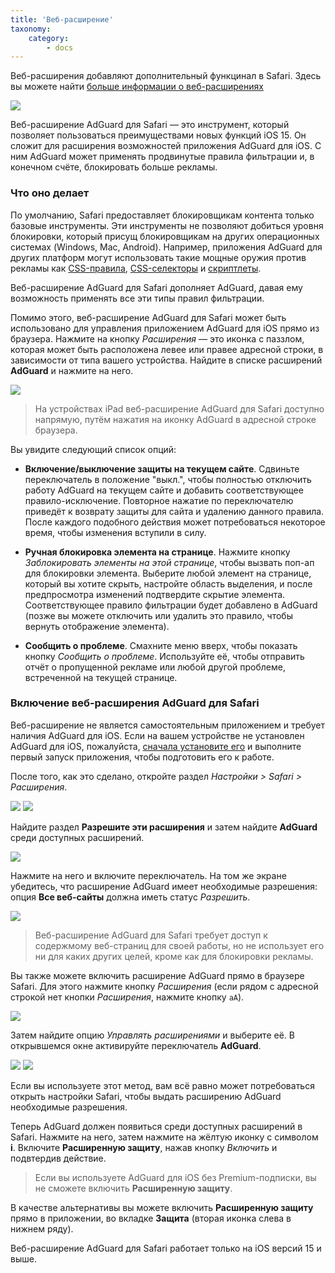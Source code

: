 ```yaml
---
title: 'Веб-расширение'
taxonomy:
    category:
        - docs
---
```


Веб-расширения добавляют дополнительный функцинал в Safari. Здесь вы можете найти [больше информации о веб-расширениях](https://developer.apple.com/documentation/safariservices/safari_web_extensions)

![](https://images.adguard.com/public/Adguard/kb/iOS/webext/menu_ru.jpeg)

Веб-расширение AdGuard для Safari — это инструмент, который позволяет пользоваться преимуществами новых функций iOS 15. Он сложит для расширения возможностей приложения AdGuard для iOS. С ним AdGuard может применять продвинутые правила фильтрации и, в конечном счёте, блокировать больше рекламы.

<a name="features"></a>

### Что оно делает

По умолчанию, Safari предоставляет блокировщикам контента только базовые инструменты. Эти инструменты не позволяют добиться уровня блокировки, который присущ блокировщикам на других операционных системах (Windows, Mac, Android). Например, приложения AdGuard для других платформ могут использовать такие мощные оружия против рекламы как [CSS-правила](https://kb.adguard.com/ru/general/how-to-create-your-own-ad-filters#cosmetic-css-rules), [CSS-селекторы](https://kb.adguard.com/ru/general/how-to-create-your-own-ad-filters#extended-css-selectors) и [скриптлеты](https://kb.adguard.com/ru/general/how-to-create-your-own-ad-filters#scriptlets).

Веб-расширение AdGuard для Safari дополняет AdGuard, давая ему возможность применять все эти типы правил фильтрации.

Помимо этого, веб-расширение AdGuard для Safari может быть использовано для управления приложением AdGuard для iOS прямо из браузера. Нажмите на кнопку *Расширения* — это иконка с паззлом, которая может быть расположена левее или правее адресной строки, в зависимости от типа вашего устройства. Найдите в списке расширений **AdGuard** и нажмите на него.

![](https://images.adguard.com/public/Adguard/kb/iOS/webext/ext_adguard_ru.png)

>На устройствах iPad веб-расширение AdGuard для Safari доступно напрямую, путём нажатия на иконку AdGuard в адресной строке браузера.

Вы увидите следующий список опций:

* **Включение/выключение защиты на текущем сайте**. Сдвиньте переключатель в положение "выкл.", чтобы полностью отключить работу AdGuard на текущем сайте и добавить соответствующее правило-исключение. Повторное нажатие по переключателю приведёт к возврату защиты для сайта и удалению данного правила. После каждого подобного действия может потребоваться некоторое время, чтобы изменения вступили в силу.

* **Ручная блокировка элемента на странице**. Нажмите кнопку *Заблокировать элементы на этой странице*, чтобы вызвать поп-ап для блокировки элемента. Выберите любой элемент на странице, который вы хотите скрыть, настройте область выделения, и после предпросмотра изменений подтвердите скрытие элемента. Соответствующее правило фильтрации будет добавлено в AdGuard (позже вы можете отключить или удалить это правило, чтобы вернуть отображение элемента).

* **Сообщить о проблеме**. Смахните меню вверх, чтобы показать кнопку *Сообщить о проблеме*. Используйте её, чтобы отправить отчёт о пропущенной рекламе или любой другой проблеме, встреченной на текущей странице.

<a name="install"></a>

### Включение веб-расширения AdGuard для Safari

Веб-расширение не является самостоятельным приложением и требует наличия AdGuard для iOS. Если на вашем устройстве не установлен AdGuard для iOS, пожалуйста, [сначала установите его](https://kb.adguard.com/ru/ios/installation) и выполните первый запуск приложения, чтобы подготовить его к работе.

После того, как это сделано, откройте раздел *Настройки > Safari > Расширения*. 

![](https://images.adguard.com/public/Adguard/kb/iOS/webext/settings1_ru.png)
![](https://images.adguard.com/public/Adguard/kb/iOS/webext/settings2_ru.png)

Найдите раздел **Разрешите эти расширения** и затем найдите **AdGuard** среди доступных расширений. 

![](https://images.adguard.com/public/Adguard/kb/iOS/webext/settings3_en.png)

Нажмите на него и включите переключатель. На том же экране убедитесь, что расширение AdGuard имеет необходимые разрешения: опция **Все веб-сайты** должна иметь статус *Разрешить*. 

![](https://images.adguard.com/public/Adguard/kb/iOS/webext/settings4_ru.png)

>Веб-расширение AdGuard для Safari требует доступ к содержмому веб-страниц для своей работы, но не использует его ни для каких других целей, кроме как для блокировки рекламы.

Вы также можете включить расширение AdGuard прямо в браузере Safari. Для этого нажмите кнопку *Расширения* (если рядом с адресной строкой нет кнопки *Расширения*, нажмите кнопку `aA`). 

![](https://images.adguard.com/public/Adguard/kb/iOS/webext/safari1_ru.png)

Затем найдите опцию *Управлять расширениями* и выберите её. В открывшемся окне активируйте переключатель **AdGuard**.

![](https://images.adguard.com/public/Adguard/kb/iOS/webext/safari2_ru.png)
![](https://images.adguard.com/public/Adguard/kb/iOS/webext/safari3_ru.jpeg)

Если вы используете этот метод, вам всё равно может потребоваться открыть настройки Safari, чтобы выдать расширению AdGuard необходимые разрешения.

Теперь AdGuard должен появиться среди доступных расширений в Safari. Нажмите на него, затем нажмите на жёлтую иконку с символом **i**. Включите **Расширенную защиту**, нажав кнопку *Включить* и подвтердив действие.

>Если вы используете AdGuard для iOS без Premium-подписки, вы не сможете включить **Расширенную защиту**. 

В качестве альтернативы вы можете включить **Расширенную защиту** прямо в приложении, во вкладке **Защита** (вторая иконка слева в нижнем ряду).

Веб-расширение AdGuard для Safari работает только на iOS версий 15 и выше.